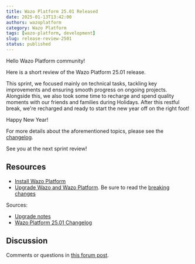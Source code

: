 ```yaml
---
title: Wazo Platform 25.01 Released
date: 2025-01-13T13:42:00
authors: wazoplatform
category: Wazo Platform
tags: [wazo-platform, development]
slug: release-review-2501
status: published
---
```


Hello Wazo Platform community!

Here is a short review of the Wazo Platform 25.01 release.

This sprint, we focused mainly on technical tasks, tackling key improvements and ensuring smooth
progress on ongoing projects. Alongside this, we also took some time to recharge and spend quality
moments with our friends and families during Holidays. After this restful break, we're recharged and
ready to start the new year off on the right foot!

Happy New Year!

For more details about the aforementioned topics, please see the
[changelog](https://wazo-dev.atlassian.net/issues/?jql=project%3DWAZO%20AND%20fixVersion%3D25.01).

See you at the next sprint review!

## Resources

- [Install Wazo Platform](/use-cases)
- [Upgrade Wazo and Wazo Platform](/uc-doc/upgrade/). Be sure to read the
  [breaking changes](/uc-doc/upgrade/upgrade_notes#25-01)

<!-- truncate -->

Sources:

- [Upgrade notes](/uc-doc/upgrade/upgrade_notes#25-01)
- [Wazo Platform 25.01 Changelog](https://wazo-dev.atlassian.net/issues/?jql=project%3DWAZO%20AND%20fixVersion%3D25.01)

## Discussion

Comments or questions in
[this forum post](https://wazo-platform.discourse.group/t/blog-wazo-platform-25-01-released).
